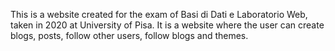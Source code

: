 This is a website created for the exam of Basi di Dati e Laboratorio Web, taken in 2020 at University of Pisa.
It is a website where the user can create blogs, posts, follow other users, follow blogs and themes.
